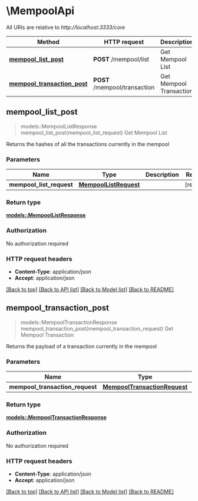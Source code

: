 # \MempoolApi

All URIs are relative to *http://localhost:3333/core*

Method | HTTP request | Description
------------- | ------------- | -------------
[**mempool_list_post**](MempoolApi.md#mempool_list_post) | **POST** /mempool/list | Get Mempool List
[**mempool_transaction_post**](MempoolApi.md#mempool_transaction_post) | **POST** /mempool/transaction | Get Mempool Transaction



## mempool_list_post

> models::MempoolListResponse mempool_list_post(mempool_list_request)
Get Mempool List

Returns the hashes of all the transactions currently in the mempool

### Parameters


Name | Type | Description  | Required | Notes
------------- | ------------- | ------------- | ------------- | -------------
**mempool_list_request** | [**MempoolListRequest**](MempoolListRequest.md) |  | [required] |

### Return type

[**models::MempoolListResponse**](MempoolListResponse.md)

### Authorization

No authorization required

### HTTP request headers

- **Content-Type**: application/json
- **Accept**: application/json

[[Back to top]](#) [[Back to API list]](../README.md#documentation-for-api-endpoints) [[Back to Model list]](../README.md#documentation-for-models) [[Back to README]](../README.md)


## mempool_transaction_post

> models::MempoolTransactionResponse mempool_transaction_post(mempool_transaction_request)
Get Mempool Transaction

Returns the payload of a transaction currently in the mempool

### Parameters


Name | Type | Description  | Required | Notes
------------- | ------------- | ------------- | ------------- | -------------
**mempool_transaction_request** | [**MempoolTransactionRequest**](MempoolTransactionRequest.md) |  | [required] |

### Return type

[**models::MempoolTransactionResponse**](MempoolTransactionResponse.md)

### Authorization

No authorization required

### HTTP request headers

- **Content-Type**: application/json
- **Accept**: application/json

[[Back to top]](#) [[Back to API list]](../README.md#documentation-for-api-endpoints) [[Back to Model list]](../README.md#documentation-for-models) [[Back to README]](../README.md)

